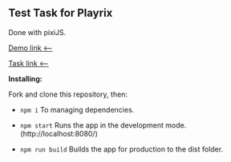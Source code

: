 ## Test Task for Playrix


Done with pixiJS.

[Demo link <--](https://dammned.github.io/test_task_for_playrix/)

[Task link <--](https://drive.google.com/file/d/17Dl4rjo0l2D83olU1yYjUTQuVUeVgrHW/view)

**Installing:**

Fork and clone this repository, then:

- `npm i` 
To managing dependencies.

- `npm start` 
 Runs the app in the development mode.(http://localhost:8080/)

- `npm run build` 
Builds the app for production to the dist folder.



